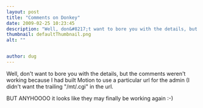 ```yaml
---
layout: post
title: "Comments on Donkey"
date: 2009-02-25 10:23:45
description: "Well, don&#8217;t want to bore you with the details, but the comments weren&#8217;t working because I had built Motion to use a particular url for the admin (I didn&#8217;t want the trailing &#8220;/mt/.cgi&#8221; in the url. BUT ANYHOOOO it looks&#8230;"
thumbnail: defaultThumbnail.png
alt: ""


author: dug
---
```


<p>Well, don't want to bore you with the details, but the comments weren't working because I had built Motion to use a particular url for the admin (I didn't want the trailing "/mt/.cgi" in the url.</p>

<p><span class="caps">BUT ANYHOOOO </span>it looks like they may finally be working again :-)</p>
